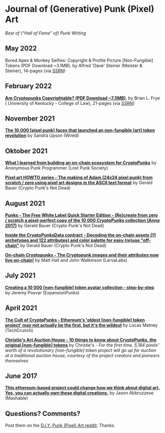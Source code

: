 # Journal of (Generative) Punk (Pixel) Art

_Best of ("Hall of Fame" of) Punk Writing_


## May 2022

Bored Apes & Monkey Selfies: Copyright & Profile Picture [Non-Fungible] Tokens (PDF Download ~3.1MB), 
by Alfred 'Dave' Steiner (Meister & Steiner), 14-pages (via [SSRN](https://papers.ssrn.com/sol3/papers.cfm?abstract_id=4116638))



## February 2022

[**Are Cryptopunks Copyrightable? (PDF Download ~7.5MB)**](are-cryptopunks-copyrightable.pdf), by Brian L. Frye ( 
University of Kentucky - College of Law), 21-pages  (via [SSRN](https://papers.ssrn.com/sol3/papers.cfm?abstract_id=4029323))



## November 2021

[**The 10,000 [pixel punk] faces that launched an non-fungible [art] token revolution**](https://wired.com/story/the-10000-faces-that-launched-an-nft-revolution/) by Sandra Upson (Wired)


## Oktober 2021

[**What I learned from building an on-chain ecosystem for CryptoPunks**](https://lostpunks.medium.com/what-i-learned-from-building-an-on-chain-ecosystem-for-cryptopunks-7bdd6e2dd064)
by Anonymous Punk Programmer (Lost Punk Society)

[**Pixel art HOWTO series - The making of Adam (24x24 pixel punk) from scratch / zero using pixel art designs in the ASCII text format**](https://github.com/cryptopunksnotdead/pixelart-howto/tree/master/adam) 
by Gerald Bauer (Crypto Punk's Not Dead)


<!--
## September 2021
-->

## August 2021

[**Punks - The Free White Label Quick Starter Edition - (Re)create from zero / scratch a pixel-perfect copy of the 10 000 CryptoPunks collection (Anno 2017)**](https://github.com/cryptopunksnotdead/punks.whitelabel) by Gerald Bauer (Crypto Punk's Not Dead)

[**Inside the CryptoPunksData contract - Decoding the on-chain assets (11 archetypes and 122 attributes) and color palette for easy (re)use "off-chain"**](https://github.com/cryptopunksnotdead/cryptopunks/tree/master/punksdata) by Gerald Bauer (Crypto Punk's Not Dead)

[**On-chain Cryptopunks - The Cryptopunk images and their attributes now live on-chain!**](https://www.larvalabs.com/blog/2021-8-18-18-0/on-chain-cryptopunks)
by Matt Hall and John Watkinson (LarvaLabs)


## July 2021

[**Creating a 10 000 [non-fungible] token avatar collection - step-by-step**](https://medium.com/geekculture/expansionpunks-welcome-to-the-more-inclusive-punkverse-aa77e675bcf5) 
by Jeremy Posvar (ExpansionPunks)


## April 2021

[**The Cult of CryptoPunks - Ethereum's 'oldest [non-fungible] token project' may not actually be the first, but it's the wildest**](https://techcrunch.com/2021/04/08/the-cult-of-cryptopunks/)
by Lucas Matney (TechCrunch)

[**Christie's Art Auction House - 10 things to know about CryptoPunks, the original [non-fungible] tokens**](https://www.christies.com/features/10-things-to-know-about-CryptoPunks-11569-1.aspx)
by Christie's - _For the first time, 5,184 pixels' worth of a revolutionary [non-fungible] token project will go up for auction at a traditional auction house, courtesy of the project creators and pioneers themselves_


## June 2017

[**This ethereum-based project could change how we think about digital art. Yes, you can actually own these digital creations.**](https://mashable.com/article/cryptopunks-ethereum-art-collectibles)
by Jason Abbruzzese (Mashable)



## Questions? Comments?

Post them on the [D.I.Y. Punk (Pixel) Art reddit](https://old.reddit.com/r/DIYPunkArt). Thanks.

